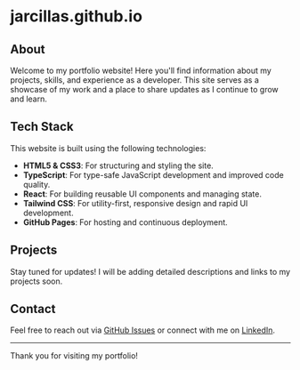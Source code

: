 # jarcillas.github.io

## About

Welcome to my portfolio website! Here you'll find information about my projects, skills, and experience as a developer. This site serves as a showcase of my work and a place to share updates as I continue to grow and learn.

## Tech Stack

This website is built using the following technologies:

- **HTML5 & CSS3**: For structuring and styling the site.
- **TypeScript**: For type-safe JavaScript development and improved code quality.
- **React**: For building reusable UI components and managing state.
- **Tailwind CSS**: For utility-first, responsive design and rapid UI development.
- **GitHub Pages**: For hosting and continuous deployment.

## Projects

Stay tuned for updates! I will be adding detailed descriptions and links to my projects soon.

## Contact

Feel free to reach out via [GitHub Issues](https://github.com/jarcillas/jarcillas.github.io/issues) or connect with me on [LinkedIn](https://www.linkedin.com/in/jesrealarcillas/).

---

Thank you for visiting my portfolio!
